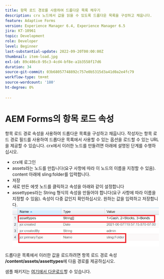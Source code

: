 ```yaml
---
title: 항목 로드 경로를 사용하여 드롭다운 목록 채우기
description: crx 노드에서 값을 읽을 수 있도록 드롭다운 목록을 구성하고 채웁니다.
feature: Adaptive Forms
version: Experience Manager 6.4, Experience Manager 6.5
jira: KT-10961
topic: Development
role: Developer
level: Beginner
last-substantial-update: 2022-09-20T00:00:00Z
thumbnail: item-load.jpg
exl-id: 89c486c8-95c3-4cd4-bf8e-a1b3558f17d6
duration: 34
source-git-commit: 03b68057748892c757e0b5315d3a41d0a2e4fc79
workflow-type: tm+mt
source-wordcount: '180'
ht-degree: 0%

---
```


# AEM Forms의 항목 로드 속성

항목 로드 경로 속성을 사용하여 드롭다운 목록을 구성하고 채웁니다.
작성자는 항목 로드 경로 필드를 사용하여 드롭다운 목록에서 사용할 수 있는 옵션을 로드할 수 있는 URL을 제공할 수 있습니다.
crx에서 이러한 노드를 만들려면 아래에 설명된 단계를 수행하십시오.
* crx에 로그인
* assets라는 노드를 만듭니다(요구 사항에 따라 이 노드의 이름을 지정할 수 있음). content 아래에 sling:folder를 입력합니다.
* 저장
* 새로 만든 에셋 노드를 클릭하고 속성을 아래와 같이 설정합니다
* assettypes라는 String 형식의 속성을 만들어야 합니다(요구 사항에 따라 이름을 지정할 수 있음). 속성이 다중 값인지 확인하십시오. 원하는 값을 입력하고 저장합니다.
  ![item-load-path](assets/item-load-path-crx.png)

드롭다운 목록에서 이러한 값을 로드하려면 항목 로드 경로 속성 **/content/assets/assettypes**&#x200B;에 다음 경로를 제공하십시오.

샘플 패키지는 [여기에서 다운로드](assets/item-load-path-package.zip)할 수 있습니다.
